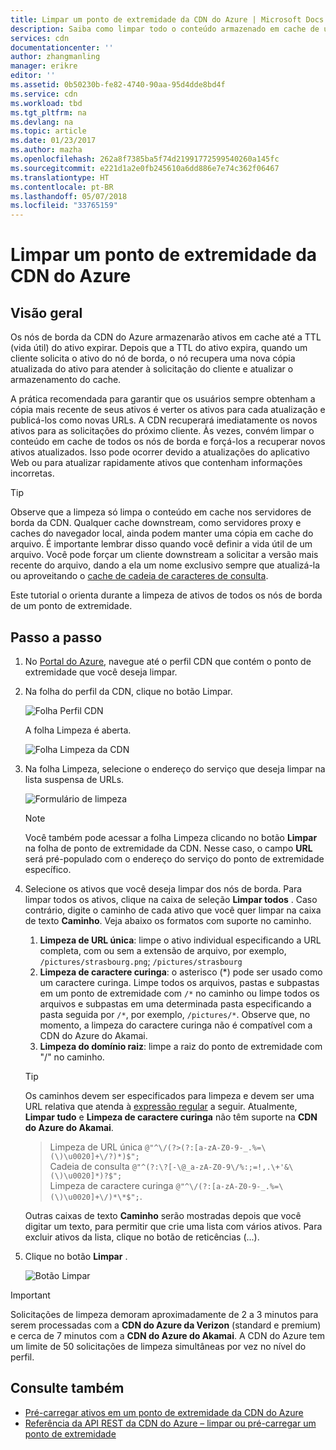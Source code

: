 ```yaml
---
title: Limpar um ponto de extremidade da CDN do Azure | Microsoft Docs
description: Saiba como limpar todo o conteúdo armazenado em cache de um ponto de extremidade da CDN do Azure.
services: cdn
documentationcenter: ''
author: zhangmanling
manager: erikre
editor: ''
ms.assetid: 0b50230b-fe82-4740-90aa-95d4dde8bd4f
ms.service: cdn
ms.workload: tbd
ms.tgt_pltfrm: na
ms.devlang: na
ms.topic: article
ms.date: 01/23/2017
ms.author: mazha
ms.openlocfilehash: 262a8f7385ba5f74d21991772599540260a145fc
ms.sourcegitcommit: e221d1a2e0fb245610a6dd886e7e74c362f06467
ms.translationtype: HT
ms.contentlocale: pt-BR
ms.lasthandoff: 05/07/2018
ms.locfileid: "33765159"
---
```

# <a name="purge-an-azure-cdn-endpoint"></a>Limpar um ponto de extremidade da CDN do Azure
## <a name="overview"></a>Visão geral
Os nós de borda da CDN do Azure armazenarão ativos em cache até a TTL (vida útil) do ativo expirar.  Depois que a TTL do ativo expira, quando um cliente solicita o ativo do nó de borda, o nó recupera uma nova cópia atualizada do ativo para atender à solicitação do cliente e atualizar o armazenamento do cache.

A prática recomendada para garantir que os usuários sempre obtenham a cópia mais recente de seus ativos é verter os ativos para cada atualização e publicá-los como novas URLs.  A CDN recuperará imediatamente os novos ativos para as solicitações do próximo cliente.  Às vezes, convém limpar o conteúdo em cache de todos os nós de borda e forçá-los a recuperar novos ativos atualizados.  Isso pode ocorrer devido a atualizações do aplicativo Web ou para atualizar rapidamente ativos que contenham informações incorretas.

> [!TIP]
> Observe que a limpeza só limpa o conteúdo em cache nos servidores de borda da CDN.  Qualquer cache downstream, como servidores proxy e caches do navegador local, ainda podem manter uma cópia em cache do arquivo.  É importante lembrar disso quando você definir a vida útil de um arquivo.  Você pode forçar um cliente downstream a solicitar a versão mais recente do arquivo, dando a ela um nome exclusivo sempre que atualizá-la ou aproveitando o [cache de cadeia de caracteres de consulta](cdn-query-string.md).  
> 
> 

Este tutorial o orienta durante a limpeza de ativos de todos os nós de borda de um ponto de extremidade.

## <a name="walkthrough"></a>Passo a passo
1. No [Portal do Azure](https://portal.azure.com), navegue até o perfil CDN que contém o ponto de extremidade que você deseja limpar.
2. Na folha do perfil da CDN, clique no botão Limpar.
   
    ![Folha Perfil CDN](./media/cdn-purge-endpoint/cdn-profile-blade.png)
   
    A folha Limpeza é aberta.
   
    ![Folha Limpeza da CDN](./media/cdn-purge-endpoint/cdn-purge-blade.png)
3. Na folha Limpeza, selecione o endereço do serviço que deseja limpar na lista suspensa de URLs.
   
    ![Formulário de limpeza](./media/cdn-purge-endpoint/cdn-purge-form.png)
   
   > [!NOTE]
   > Você também pode acessar a folha Limpeza clicando no botão **Limpar** na folha de ponto de extremidade da CDN.  Nesse caso, o campo **URL** será pré-populado com o endereço do serviço do ponto de extremidade específico.
   > 
   > 
4. Selecione os ativos que você deseja limpar dos nós de borda.  Para limpar todos os ativos, clique na caixa de seleção **Limpar todos** .  Caso contrário, digite o caminho de cada ativo que você quer limpar na caixa de texto **Caminho**. Veja abaixo os formatos com suporte no caminho.
    1. **Limpeza de URL única**: limpe o ativo individual especificando a URL completa, com ou sem a extensão de arquivo, por exemplo, `/pictures/strasbourg.png`; `/pictures/strasbourg`
    2. **Limpeza de caractere curinga**: o asterisco (\*) pode ser usado como um caractere curinga. Limpe todos os arquivos, pastas e subpastas em um ponto de extremidade com `/*` no caminho ou limpe todos os arquivos e subpastas em uma determinada pasta especificando a pasta seguida por `/*`, por exemplo, `/pictures/*`.  Observe que, no momento, a limpeza do caractere curinga não é compatível com a CDN do Azure do Akamai. 
    3. **Limpeza do domínio raiz**: limpe a raiz do ponto de extremidade com "/" no caminho.
   
   > [!TIP]
   > Os caminhos devem ser especificados para limpeza e devem ser uma URL relativa que atenda à [expressão regular](https://msdn.microsoft.com/library/az24scfc.aspx) a seguir. Atualmente, **Limpar tudo** e **Limpeza de caractere curinga** não têm suporte na **CDN do Azure do Akamai**.
   > > Limpeza de URL única `@"^\/(?>(?:[a-zA-Z0-9-_.%=\(\)\u0020]+\/?)*)$";`  
   > > Cadeia de consulta `@"^(?:\?[-\@_a-zA-Z0-9\/%:;=!,.\+'&\(\)\u0020]*)?$";`  
   > > Limpeza de caractere curinga `@"^\/(?:[a-zA-Z0-9-_.%=\(\)\u0020]+\/)*\*$";`. 
   > 
   > Outras caixas de texto **Caminho** serão mostradas depois que você digitar um texto, para permitir que crie uma lista com vários ativos.  Para excluir ativos da lista, clique no botão de reticências (...).
   > 
5. Clique no botão **Limpar** .
   
    ![Botão Limpar](./media/cdn-purge-endpoint/cdn-purge-button.png)

> [!IMPORTANT]
> Solicitações de limpeza demoram aproximadamente de 2 a 3 minutos para serem processadas com a **CDN do Azure da Verizon** (standard e premium) e cerca de 7 minutos com a **CDN do Azure do Akamai**.  A CDN do Azure tem um limite de 50 solicitações de limpeza simultâneas por vez no nível do perfil. 
> 
> 

## <a name="see-also"></a>Consulte também
* [Pré-carregar ativos em um ponto de extremidade da CDN do Azure](cdn-preload-endpoint.md)
* [Referência da API REST da CDN do Azure – limpar ou pré-carregar um ponto de extremidade](https://msdn.microsoft.com/library/mt634451.aspx)

